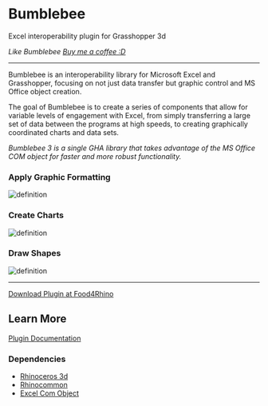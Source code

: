 # Bumblebee

Excel interoperability plugin for Grasshopper 3d

_Like Bumblebee [Buy me a coffee :D](http://www.buymeacoffee.com/davidmans)_

---

Bumblebee is an interoperability library for Microsoft Excel and Grasshopper, focusing on not just data transfer but graphic control and MS Office object creation.

The goal of Bumblebee is to create a series of components that allow for variable levels of engagement with Excel, from simply transferring a large set of data between the programs at high speeds, to creating graphically coordinated charts and data sets.

_Bumblebee 3 is a single GHA library that takes advantage of the MS Office COM object for faster and more robust functionality._

### Apply Graphic Formatting

![definition](https://user-images.githubusercontent.com/25797596/243143157-58886356-9c48-412c-8a50-d8642a567eed.jpg)

### Create Charts

![definition](https://user-images.githubusercontent.com/25797596/243143158-3bbdc927-4dc0-4de5-9bb5-df05fab6cd38.jpg)

### Draw Shapes

![definition](https://user-images.githubusercontent.com/25797596/243143156-d131168b-069f-4ff6-8719-bec61ccb4fdc.jpg)

---

[Download Plugin at Food4Rhino](https://www.food4rhino.com/en/app/bumblebee)

## Learn More

[Plugin Documentation](https://interopxyz.gitbook.io/graphic-plus/)

### Dependencies
 - [Rhinoceros 3d](https://www.rhino3d.com/)
 - [Rhinocommon](https://www.nuget.org/packages/RhinoCommon/5.12.50810.13095)
 - [Excel Com Object](https://learn.microsoft.com/en-us/dotnet/csharp/advanced-topics/interop/how-to-access-office-interop-objects)
